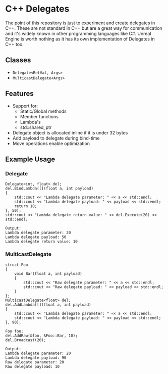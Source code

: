 # C++ Delegates #
The point of this repository is just to experiment and create delegates in C++.
These are not standard in C++ but are a great way for communication and it's widely known in other programming languages like C#.
Unreal Engine is worth nothing as it has its own implementation of Delegates in C++ too.

## Classes ##
- ```Delegate<RetVal, Args>```
- ```MulticastDelegate<Args>```

## Features ##
- Support for:
	- Static/Global methods
	- Member functions
	- Lambda's
	- std::shared_ptr
- Delegate object is allocated inline if it is under 32 bytes
- Add payload to delegate during bind-time
- Move operations enable optimization

## Example Usage ##

### Delegate ###

``` 
Delegate<int, float> del;
del.BindLambda([](float a, int payload)
{
	std::cout << "Lambda delegate parameter: " << a << std::endl;
	std::cout << "Lambda delegate payload: " << payload << std::endl;
	return 10;
}, 50);
std::cout << "Lambda delegate return value: " << del.Execute(20) << std::endl;
```
```
Output:
Lambda delegate parameter: 20
Lambda delegate payload: 50
Lambda delegate return value: 10
```

### MulticastDelegate ###

```
struct Foo
{
	void Bar(float a, int payload)
	{
		std::cout << "Raw delegate parameter: " << a << std::endl;
		std::cout << "Raw delegate payload: " << payload << std::endl;
	}
};
MulticastDelegate<float> del;
del.AddLambda([](float a, int payload)
{
	std::cout << "Lambda delegate parameter: " << a << std::endl;
	std::cout << "Lambda delegate payload: " << payload << std::endl;
}, 90);

Foo foo;
del.AddRaw(&foo, &Foo::Bar, 10);
del.Broadcast(20);
```

```
Output:
Lambda delegate parameter: 20
Lambda delegate payload: 90
Raw delegate parameter: 20
Raw delegate payload: 10
```
